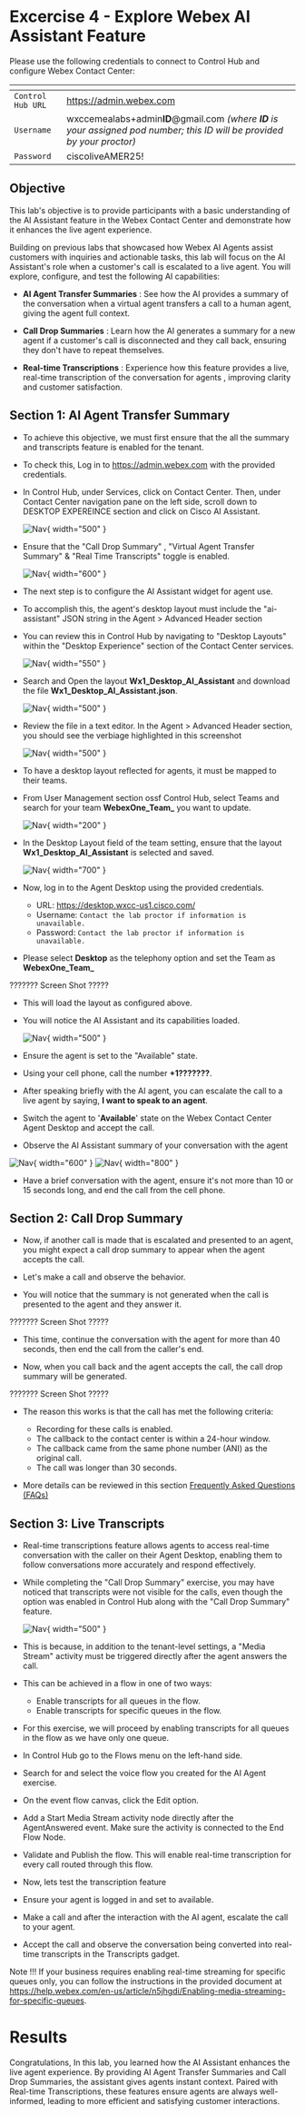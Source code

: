 # Excercise 4 - Explore Webex AI Assistant Feature 

Please use the following credentials to connect to Control Hub and configure Webex Contact Center:

| <!-- -->         | <!-- -->         |
| ---------------- | ---------------- |
| `Control Hub URL`            | <a href="https://admin.webex.com" target="_blank">https://admin.webex.com</a> |
| `Username`       | wxccemealabs+admin**ID**@gmail.com  _(where **ID** is your assigned pod number; this ID will be provided by your proctor)_ |
| `Password`       | ciscoliveAMER25! |

## **Objective**

This lab's objective is to provide participants with a basic understanding of the AI Assistant feature in the Webex Contact Center and demonstrate how it enhances the live agent experience.

Building on previous labs that showcased how Webex AI Agents assist customers with inquiries and actionable tasks, this lab will focus on the AI Assistant's role when a customer's call is escalated to a live agent. You will explore, configure, and test the following AI capabilities:

- **AI Agent Transfer Summaries** : See how the AI provides a summary of the conversation when a virtual agent transfers a call to a human agent, giving the agent full context.

- **Call Drop Summaries** : Learn how the AI generates a summary for a new agent if a customer's call is disconnected and they call back, ensuring they don't have to repeat themselves.

- **Real-time Transcriptions** : Experience how this feature provides a live, real-time transcription of the conversation for agents , improving clarity and customer satisfaction.

## **Section 1: AI Agent Transfer Summary**

- To achieve this objective, we must first ensure that the all the summary and transcripts feature is enabled for the tenant. 

- To check this, Log in to <a href="https://admin.webex.com" target="_blank">https://admin.webex.com</a> with the provided credentials.

- In Control Hub, under Services, click on Contact Center. Then, under Contact Center navigation pane on the left side, scroll down to DESKTOP EXPEREINCE section and click on Cisco AI Assistant.

	![Nav](./assets/ExcerciseAssistant_1.png){ width="500" }

- Ensure that the "Call Drop Summary" , "Virtual Agent Transfer Summary" & "Real Time Transcripts"  toggle is enabled.

	![Nav](./assets/ExcerciseAssistant_2.png){ width="600" }

- The next step is to configure the AI Assistant widget for agent use. 

- To accomplish this, the agent's desktop layout must include the "ai-assistant" JSON string in the Agent > Advanced Header section

- You can review this in Control Hub by navigating to "Desktop Layouts" within the "Desktop Experience" section of the Contact Center services.

	![Nav](./assets/ExcerciseAssistant_3.png){ width="550" }

- Search and Open the layout **Wx1_Desktop_AI_Assistant** and download the file **Wx1_Desktop_AI_Assistant.json**.

	![Nav](./assets/ExcerciseAssistant_8.png){ width="500" }
  
- Review the file in a text editor. In the Agent > Advanced Header section, you should see the verbiage highlighted in this screenshot

	![Nav](./assets/ExcerciseAssistant_7.png){ width="500" }

- To have a desktop layout reflected for agents, it must be mapped to their teams.

- From User Management section ossf Control Hub, select Teams and search for your team **WebexOne_Team_<num>** you want to update.

	![Nav](./assets/ExcerciseAssistant_4.png){ width="200" }

- In the Desktop Layout field of the team setting, ensure that the layout  **Wx1_Desktop_AI_Assistant** is selected and saved.

	![Nav](./assets/ExcerciseAssistant_5.png){ width="700" }
  
- Now, log in to the Agent Desktop using the provided credentials.
  	- URL: <a href="https://desktop.wxcc-us1.cisco.com/" target="_blank">https://desktop.wxcc-us1.cisco.com/</a>
  	- Username: `Contact the lab proctor if information is unavailable.`  
  	- Password: `Contact the lab proctor if information is unavailable.`
	
- Please select **Desktop** as the telephony option and set the Team as **WebexOne_Team_<num>**

??????? Screen Shot ?????

- This will load the layout as configured above.

- You will notice the AI Assistant and its capabilities loaded.

	![Nav](./assets/ExcerciseAssistant_6.png){ width="500" }

- Ensure the agent is set to the "Available" state.

- Using your cell phone, call the number **+1???????**. 

- After speaking briefly with the AI agent, you can escalate the call to a live agent by saying, **I want to speak to an agent**.

- Switch the agent to '**Available**' state on the Webex Contact Center Agent Desktop and accept the call.

- Observe the AI Assistant summary of your conversation with the agent

![Nav](./assets/t4s2p2.png){ width="600" }
![Nav](./assets/t4s2p3.png){ width="800" }

- Have a brief conversation with the agent, ensure it's not more than 10 or 15 seconds long, and end the call from the cell phone. 

## **Section 2: Call Drop Summary**

- Now, if another call is made that is escalated and presented to an agent, you might expect a call drop summary to appear when the agent accepts the call.

- Let's make a call and observe the behavior.

- You will notice that the summary is not generated when the call is presented to the agent and they answer it.

??????? Screen Shot ?????

- This time, continue the conversation with the agent for more than 40 seconds, then end the call from the caller's end.

- Now, when you call back and the agent accepts the call, the call drop summary will be generated.

??????? Screen Shot ?????

- The reason this works is that the call has met the following criteria:

	- Recording for these calls is enabled.
	- The callback to the contact center is within a 24-hour window.
	- The callback came from the same phone number (ANI) as the original call.
	- The call was longer than 30 seconds.

- More details can be reviewed in this section <a href="https://help.webex.com/article/ndt475w" target="_blank">Frequently Asked Questions (FAQs)</a> 

## **Section 3: Live Transcripts**

- Real-time transcriptions feature allows agents to access real-time conversation with the caller on their Agent Desktop, enabling them to follow conversations more accurately and respond effectively.

- While completing the "Call Drop Summary" exercise, you may have noticed that transcripts were not visible for the calls, even though the option was enabled in Control Hub along with the "Call Drop Summary" feature.

	![Nav](./assets/ExcerciseAssistant_2.png){ width="500" }

- This is because, in addition to the tenant-level settings, a "Media Stream" activity must be triggered directly after the agent answers the call.

- This can be achieved in a flow in one of two ways:
	- Enable transcripts for all queues in the flow.
	- Enable transcripts for specific queues in the flow.

- For this exercise, we will proceed by enabling transcripts for all queues in the flow as we have only one queue. 

- In Control Hub go to the Flows menu on the left-hand side.

- Search for and select the voice flow you created for the AI Agent exercise.

- On the event flow canvas, click the Edit option.

- Add a Start Media Stream activity node directly after the AgentAnswered event. Make sure the activity is connected to the End Flow Node.

- Validate and Publish the flow. This will enable real-time transcription for every call routed through this flow.

- Now, lets test the transcription feature 

- Ensure your agent is logged in and set to available.

- Make a call and after the interaction with the AI agent, escalate the call to your agent.

- Accept the call and observe the conversation being converted into real-time transcripts in the Transcripts gadget.

Note !!! 
If your business requires enabling real-time streaming for specific queues only, you can follow the instructions in the provided document at https://help.webex.com/en-us/article/n5jhgdi/Enabling-media-streaming-for-specific-queues.

# Results
Congratulations, In this lab, you learned how the AI Assistant enhances the live agent experience. By providing AI Agent Transfer Summaries and Call Drop Summaries, the assistant gives agents instant context. Paired with Real-time Transcriptions, these features ensure agents are always well-informed, leading to more efficient and satisfying customer interactions.
